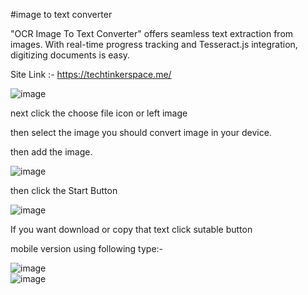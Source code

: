 #image to text converter

"OCR Image To Text Converter" offers seamless text extraction from images. With real-time progress tracking and Tesseract.js integration, digitizing documents is easy.

Site Link :- https://techtinkerspace.me/

![image](https://github.com/deemalvidarshana/OCR-Image-To-Text/assets/155978063/fd2a4df4-2a52-4f33-b985-c7d6fbc641c1)

next click the choose file icon or left image 

then select the image you should convert image in your device.

then add the image.

![image](https://github.com/deemalvidarshana/OCR-Image-To-Text/assets/155978063/58eae5a4-9216-4642-8cfa-130a670c4a76)

then click the Start Button 

![image](https://github.com/deemalvidarshana/OCR-Image-To-Text/assets/155978063/b79961d8-e9af-4b32-83fd-a6f1188bc1b2)

If you want download or copy that text click sutable button

mobile version using following type:-

![image](https://github.com/deemalvidarshana/OCR-Image-To-Text/assets/155978063/2f3935b9-0c99-4d3c-ace3-074a92e26893)  
![image](https://github.com/deemalvidarshana/OCR-Image-To-Text/assets/155978063/b0f47827-90a2-44d8-b4a2-bb0fb1edb585)

